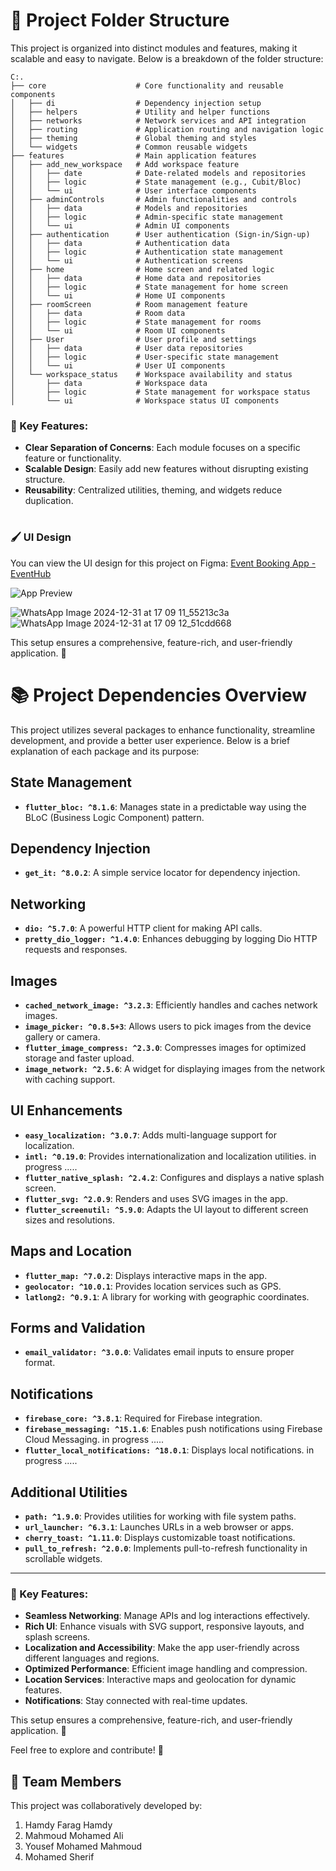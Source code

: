 # 📂 Project Folder Structure

This project is organized into distinct modules and features, making it scalable and easy to navigate. Below is a breakdown of the folder structure:

```
C:.
├── core                    # Core functionality and reusable components
│   ├── di                  # Dependency injection setup
│   ├── helpers             # Utility and helper functions
│   ├── networks            # Network services and API integration
│   ├── routing             # Application routing and navigation logic
│   ├── theming             # Global theming and styles
│   └── widgets             # Common reusable widgets
├── features                # Main application features
│   ├── add_new_workspace   # Add workspace feature
│   │   ├── date            # Date-related models and repositories
│   │   ├── logic           # State management (e.g., Cubit/Bloc)
│   │   └── ui              # User interface components
│   ├── adminControls       # Admin functionalities and controls
│   │   ├── data            # Models and repositories
│   │   ├── logic           # Admin-specific state management
│   │   └── ui              # Admin UI components
│   ├── authentication      # User authentication (Sign-in/Sign-up)
│   │   ├── data            # Authentication data
│   │   ├── logic           # Authentication state management
│   │   └── ui              # Authentication screens
│   ├── home                # Home screen and related logic
│   │   ├── data            # Home data and repositories
│   │   ├── logic           # State management for home screen
│   │   └── ui              # Home UI components
│   ├── roomScreen          # Room management feature
│   │   ├── data            # Room data
│   │   ├── logic           # State management for rooms
│   │   └── ui              # Room UI components
│   ├── User                # User profile and settings
│   │   ├── data            # User data repositories
│   │   ├── logic           # User-specific state management
│   │   └── ui              # User UI components
│   └── workspace_status    # Workspace availability and status
│       ├── data            # Workspace data
│       ├── logic           # State management for workspace status
│       └── ui              # Workspace status UI components
```

### 🌟 Key Features:
- **Clear Separation of Concerns**: Each module focuses on a specific feature or functionality.
- **Scalable Design**: Easily add new features without disrupting existing structure.
- **Reusability**: Centralized utilities, theming, and widgets reduce duplication.
#
#

### 🖌️ UI Design
You can view the UI design for this project on Figma: [Event Booking App - EventHub](https://www.figma.com/design/gyChDEpDZPzF7wKCzOeutk/Event-Booking-App--EventHub-(Community)?node-id=696-23686&p=f&t=N2ohbfmokqWhU2zf-0)

![App Preview](insert-image-path-here)




![WhatsApp Image 2024-12-31 at 17 09 11_55213c3a](https://github.com/user-attachments/assets/ba2c8937-d7f3-4a59-86e8-a2d753295439)
![WhatsApp Image 2024-12-31 at 17 09 12_51cdd668](https://github.com/user-attachments/assets/33bf5444-f094-473a-ba06-288ab7e2d180)

This setup ensures a comprehensive, feature-rich, and user-friendly application. 🚀

#
#
#
#

# 📚 Project Dependencies Overview

This project utilizes several packages to enhance functionality, streamline development, and provide a better user experience. Below is a brief explanation of each package and its purpose:

## State Management
- **`flutter_bloc: ^8.1.6`**: Manages state in a predictable way using the BLoC (Business Logic Component) pattern.

## Dependency Injection
- **`get_it: ^8.0.2`**: A simple service locator for dependency injection.

## Networking
- **`dio: ^5.7.0`**: A powerful HTTP client for making API calls.
- **`pretty_dio_logger: ^1.4.0`**: Enhances debugging by logging Dio HTTP requests and responses.

## Images
- **`cached_network_image: ^3.2.3`**: Efficiently handles and caches network images.
- **`image_picker: ^0.8.5+3`**: Allows users to pick images from the device gallery or camera.
- **`flutter_image_compress: ^2.3.0`**: Compresses images for optimized storage and faster upload.
- **`image_network: ^2.5.6`**: A widget for displaying images from the network with caching support.

## UI Enhancements
- **`easy_localization: ^3.0.7`**: Adds multi-language support for localization.
- **`intl: ^0.19.0`**: Provides internationalization and localization utilities. in progress .....
- **`flutter_native_splash: ^2.4.2`**: Configures and displays a native splash screen.
- **`flutter_svg: ^2.0.9`**: Renders and uses SVG images in the app.
- **`flutter_screenutil: ^5.9.0`**: Adapts the UI layout to different screen sizes and resolutions.

## Maps and Location
- **`flutter_map: ^7.0.2`**: Displays interactive maps in the app.
- **`geolocator: ^10.0.1`**: Provides location services such as GPS.
- **`latlong2: ^0.9.1`**: A library for working with geographic coordinates.

## Forms and Validation
- **`email_validator: ^3.0.0`**: Validates email inputs to ensure proper format.

## Notifications
- **`firebase_core: ^3.8.1`**: Required for Firebase integration. 
- **`firebase_messaging: ^15.1.6`**: Enables push notifications using Firebase Cloud Messaging. in progress .....
- **`flutter_local_notifications: ^18.0.1`**: Displays local notifications. in progress .....

## Additional Utilities
- **`path: ^1.9.0`**: Provides utilities for working with file system paths.
- **`url_launcher: ^6.3.1`**: Launches URLs in a web browser or apps.
- **`cherry_toast: ^1.11.0`**: Displays customizable toast notifications.
- **`pull_to_refresh: ^2.0.0`**: Implements pull-to-refresh functionality in scrollable widgets.

---

### 🌟 Key Features:
- **Seamless Networking**: Manage APIs and log interactions effectively.
- **Rich UI**: Enhance visuals with SVG support, responsive layouts, and splash screens.
- **Localization and Accessibility**: Make the app user-friendly across different languages and regions.
- **Optimized Performance**: Efficient image handling and compression.
- **Location Services**: Interactive maps and geolocation for dynamic features.
- **Notifications**: Stay connected with real-time updates.

This setup ensures a comprehensive, feature-rich, and user-friendly application. 🚀


Feel free to explore and contribute! 🚀


## 🤝 Team Members

This project was collaboratively developed by:

1. Hamdy Farag Hamdy
2. Mahmoud Mohamed Ali
3. Yousef Mohamed Mahmoud
4. Mohamed Sherif

